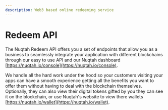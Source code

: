 ```yaml
---
description: Web3 based online redeeming service
---
```


# Redeem API

The Nuqtah Redeem API offers you a set of endpoints that allow you as a business to seamlessly integrate your application with different blockchains through our easy to use API and our Nuqtah dashboard [https://nuqtah.io/console](https://nuqtah.io/console).



We handle all the hard work under the hood so your customers visiting your apps can have a smooth experience getting all the benefits you want to offer them without having to deal with the blockchain themselves. Optionally, they can also view their digital tokens gifted  by you they can see it on the blockchain, or use Nuqtah's website to view there wallets  [https://nuqtah.io/wallet](https://nuqtah.io/wallet).

